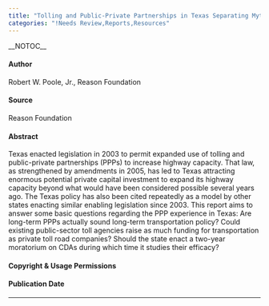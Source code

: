 ```yaml
---
title: "Tolling and Public-Private Partnerships in Texas Separating Myth from Fact"
categories: "!Needs Review,Reports,Resources"
---
```


\_\_NOTOC\_\_

#### Author

Robert W. Poole, Jr., Reason Foundation

#### Source

Reason Foundation

#### Abstract

Texas enacted legislation in 2003 to permit expanded use of tolling and public-private partnerships (PPPs) to increase highway capacity. That law, as strengthened by amendments in 2005, has led to Texas attracting enormous potential private capital investment to expand its highway capacity beyond what would have been considered possible several years ago. The Texas policy has also been cited repeatedly as a model by other states enacting similar enabling legislation since 2003. This report aims to answer some basic questions regarding the PPP experience in Texas: Are long-term PPPs actually sound long-term transportation policy? Could existing public-sector toll agencies raise as much funding for transportation as private toll road companies? Should the state enact a two-year moratorium on CDAs during which time it studies their efficacy?

#### Copyright & Usage Permissions

#### Publication Date

------------------------------------------------------------------------

<comments />

